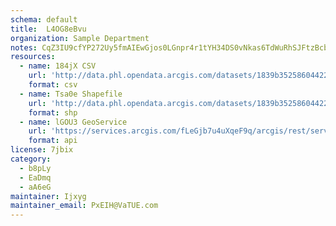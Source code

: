 ```yaml
---
schema: default
title:  L4OG8eBvu 
organization: Sample Department 
notes: CqZ3IU9cfYP272Uy5fmAIEwGjos0LGnpr4r1tYH34DS0vNkas6TdWuRhSJFtzBcbw91Mo dXCqaxJugjV8WTHgQvL7A M5mOelP6 
resources:
  - name: 184jX CSV
    url: 'http://data.phl.opendata.arcgis.com/datasets/1839b35258604422b0b520cbb668df0d_0.csv'
    format: csv
  - name: Tsa0e Shapefile
    url: 'http://data.phl.opendata.arcgis.com/datasets/1839b35258604422b0b520cbb668df0d_0.zip'
    format: shp
  - name: lGOU3 GeoService
    url: 'https://services.arcgis.com/fLeGjb7u4uXqeF9q/arcgis/rest/services/Air_Monitoring_Stations/FeatureServer/0/query'
    format: api
license: 7jbix 
category:
  - b8pLy 
  - EaDmq 
  - aA6eG 
maintainer: Ijxyg  
maintainer_email: PxEIH@VaTUE.com
---
```

